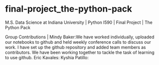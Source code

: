 # final-project_the-python-pack
M.S. Data Science at Indiana University | Python I590 | Final Project | The Python Pack

Group Contributions |
Mindy Baker:We have worked individually, uploaded our notebooks to github and held weekly conference calls to discuss our work. I have set up the github repository and added team members as contributors. We have been working together to tackle the task of learning to use github.
Eric Kavales:
Kyshia Patillo:
